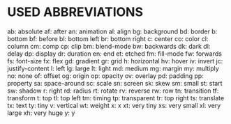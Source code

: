 # USED ABBREVIATIONS

ab: absolute
af: after
an: animation
al: align
bg: background
bd: border
b: bottom
bf: before
bl: bottom left
br: bottom right
c: center
co: color
cl: column
cm: comp
cp: clip
bm: blend-mode
bw: backwards
dk: dark
dl: delay
dp: display
dr: duration
en: end
et: etched
fm: fill-mode
fw: forwards
fs: font-size
fx: flex
gd: gradient
gr: grid
h: horizontal
hv: hover
iv: invert
jc: justify-content
l: left
lg: large
lt: light
md: medium
mg: margin
my: multiply
no: none
of: offset
og: origin
op: opacity
ov: overlay
pd: padding
pp: property
sa: space-around
sc: scale
sn: screen
sk: skew
sm: small
st: start
sw: shadow
r: right
rd: radius
rt: rotate
rv: reverse
rw: row
tn: transition
tf: transform
t: top
tl: top left
tm: timing
tp: transparent
tr: top right
ts: translate
tx: text
ty: tiny
v: vertical
wt: weight
x: x
xt: very tiny
xs: very small
xl: very large
xh: very huge
y: y
